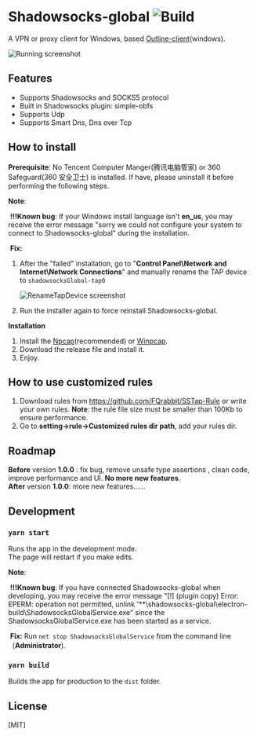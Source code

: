 # Shadowsocks-global ![Build](https://github.com/igoogolx/shadowsocks-global/workflows/Build/badge.svg)

A VPN or proxy client for Windows, based [Outline-client](https://github.com/Jigsaw-Code/outline-client)(windows).

![Running screenshot](https://github.com/igoogolx/shadowsocks-global/blob/master/screenshot/Running.png)

## Features

- Supports Shadowsocks and SOCKS5 protocol
- Built in Shadowsocks plugin: simple-obfs
- Supports Udp
- Supports Smart Dns, Dns over Tcp

## How to install

**Prerequisite**: No Tencent Computer Manger(腾讯电脑管家) or 360 Safeguard(360 安全卫士) is installed. If have, please uninstall it before performing the following steps.

**Note**:

​	**!!!Known bug**: If your Windows install language isn't **en_us**, you may receive the error message "sorry we could not configure your system to connect to Shadowsocks-global" during the installation.

​	**Fix:**

1. After the "failed" installation, go to "**Control Panel\Network and Internet\Network Connections**" and manually rename the TAP device to `shadowsocksGlobal-tap0`

    ![RenameTapDevice screenshot](https://github.com/igoogolx/shadowsocks-global/blob/master/screenshot/RenameTapDevice.png)

2. Run the installer again to force reinstall Shadowsocks-global.

**Installation**           

1. Install the [Npcap](https://nmap.org/npcap/)(recommended) or  [Winpcap](https://www.winpcap.org/). 
2. Download the release file and install it. 
3. Enjoy.
## How to use customized rules

1. Download rules from https://github.com/FQrabbit/SSTap-Rule or write your own rules. **Note**: the rule file size must be smaller than 100Kb to ensure performance.
2. Go to **setting->rule->Customized rules dir path**, add your rules dir.


## Roadmap
**Before** version **1.0.0** : fix bug, remove unsafe type assertions , clean code, improve performance and UI. **No more new features**.<br />**After** version **1.0.0**:  more new features......

## Development

### `yarn start`

Runs the app in the development mode.<br />The page will restart if you make edits.<br />

**Note**:

​	**!!!Known bug**: If you have connected Shadowsocks-global  when developing, you may receive the error message "[!] (plugin copy) Error: EPERM: operation not permitted, unlink '**\shadowsocks-global\electron-build\ShadowsocksGlobalService.exe" since the ShadowsocksGlobalService.exe has been started as a service.

​	**Fix:** Run `net stop ShadowsocksGlobalService`  from the command line（**Administrator**).


### `yarn build`

Builds the app for production to the `dist` folder.<br />

## License

[MIT]